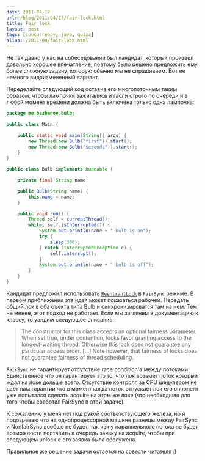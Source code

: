 ```yaml
---
date: 2011-04-17
url: /blog/2011/04/17/fair-lock.html
title: Fair lock
layout: post
tags: [concurrency, java, quizz]
alias: /2011/04/fair-lock.html
---
```

Не так давно у нас на собеседовании был кандидат, который произвел довольно хорошее впечатление, поэтому было решено предложить ему более сложную задачу, которую обычно мы не спрашиваем. Вот ее немного видоизмененный вариант.

Переделайте следующий код оставив его многопоточным таким образом, чтобы лампочки зажигались и гасли строго по очереди и в любой момент времени должна быть включена только одна лампочка:

```java
package me.bazhenov.bulb;

public class Main {

	public static void main(String[] args) {
		new Thread(new Bulb("first")).start();
		new Thread(new Bulb("seconds")).start();
	}
}

public class Bulb implements Runnable {

	private final String name;

	public Bulb(String name) {
		this.name = name;
	}

	public void run() {
		Thread self = currentThread();
		while(!self.isInterrupted()) {
			System.out.println(name + " bulb is on");
			try {
				sleep(300);
			} catch (InterruptedException e) {
				self.interrupt();
			}
			System.out.println(name + " bulb is off");
		}
	}
}
```
	
Кандидат предложил использовать [`ReentrantLock`][ref-reentrant-lock] в `FairSync` режиме. В первом приближении эта идея может показаться рабочей. Передать общий лок в оба оъекта типа Bulb и синхронизироватся там на нем. Тем не менее, этот подход не работает. Если мы заглянем в документацию к классу, то увидим следующее описание:

> The constructor for this class accepts an optional fairness parameter. When set true, under contention, locks favor granting access to the longest-waiting thread. Otherwise this lock does not guarantee any particular access order. [...] Note however, that fairness of locks does not guarantee fairness of thread scheduling.

`FairSync` не гарантирует отсутствие race condition'а между потоками. Единственное что он гарантирует это то, что лок возьмет поток который ждал на локе дольше всего. Отсутствие контроля за CPU шедулером не дает нам гарантии что в момент когда поток отпускает лок его оппонент уже попытался сделать acquire на этом же локе (что необходимо для того чтобы сработал FairSync в этой задаче).

К сожалению у меня нет под рукой соответствующего железа, но я подозреваю что на однопроцессорной машине разницы между FairSync и NonfairSync вообще не будет, так как у параллельного потока не будет возможности поставить в очередь заявку на acquire, чтобы при следующем unlock'е его заявка была обслужена.

Правильное же решение задачи остается на совести читателя :)

[ref-reentrant-lock]: http://download.oracle.com/javase/1.5.0/docs/api/java/util/concurrent/locks/ReentrantLock.html